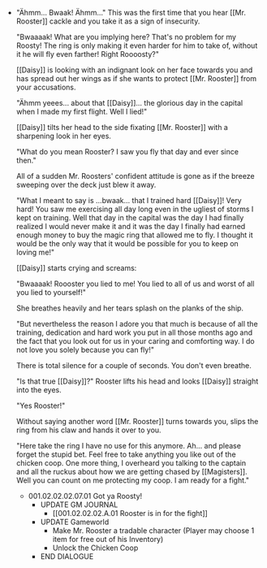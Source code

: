 - "Ähmm... Bwaak! Ähmm..." This was the first time that you hear [[Mr. Rooster]] cackle and you take it as a sign of insecurity.
  
  "Bwaaaak! What are you implying here? That's no problem for my Roosty! The ring is only making it even harder for him to take of, without it he will fly even farther! Right Roooosty?"
  
  [[Daisy]] is looking with an indignant look on her face towards you and has spread out her wings as if she wants to protect [[Mr. Rooster]] from your accusations.
  
  "Ähmm yeees... about that [[Daisy]]... the glorious day in the capital when I made my first flight. Well I lied!"
  
  [[Daisy]] tilts her head to the side fixating [[Mr. Rooster]] with a sharpening look in her eyes.
  
  "What do you mean Rooster? I saw you fly that day and ever since then."
  
  All of a sudden Mr. Roosters' confident attitude is gone as if the breeze sweeping over the deck just blew it away. 
  
  "What I meant to say is …bwaak… that I trained hard [[Daisy]]! Very hard! You saw me exercising all day long even in the ugliest of storms I kept on training. Well that day in the capital was the day I had finally realized I would never make it and it was the day I finally had earned enough money to buy the magic ring that allowed me to fly. I thought it would be the only way that it would be possible for you to keep on loving me!"
  
  [[Daisy]] starts crying and screams:
  
  "Bwaaaak! Roooster you lied to me! You lied to all of us and worst of all you lied to yourself!"
  
  She breathes heavily and her tears splash on the planks of the ship. 
  
  "But nevertheless the reason I adore you that much is because of all the training, dedication and hard work you put in all those months ago and the fact that you look out for us in your caring and comforting way. I do not love you solely because you can fly!"
  
  There is total silence for a couple of seconds. You don't even breathe.
  
  "Is that true [[Daisy]]?" Rooster lifts his head and looks [[Daisy]] straight into the eyes.
  
  "Yes Rooster!"
  
  Without saying another word [[Mr. Rooster]] turns towards you, slips the ring from his claw and hands it over to you.
  
  "Here take the ring I have no use for this anymore. Ah... and please forget the stupid bet. Feel free to take anything you like out of the chicken coop. One more thing, I overheard you talking to the captain and all the ruckus about how we are getting chased by [[Magisters]]. Well you can count on me protecting my coop. I am ready for a fight."
	- 001.02.02.02.07.01 Got ya Roosty!
		- UPDATE GM JOURNAL
			- [[001.02.02.02.A.01 Rooster is in for the fight]]
		- UPDATE Gameworld
			- Make Mr. Rooster a tradable character (Player may choose 1 item for free out of his Inventory)
			- Unlock the Chicken Coop
		- END DIALOGUE